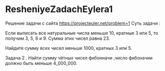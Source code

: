 # ResheniyeZadachEylera1
Решение задачи с сайта https://projecteuler.net/problem=1
Суть задачи :

Если выписать все натуральные числа меньше 10, кратные 3 или 5, то получим 3, 5, 6 и 9. Сумма этих чисел равна 23.

Найдите сумму всех чисел меньше 1000, кратных 3 или 5.

Задача 2 .
Найти сумму чётных чисел фибонначи ,число фибоначии должно быть меньше  4_000_000.
